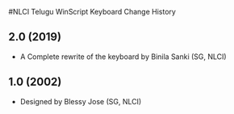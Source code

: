 #NLCI Telugu WinScript Keyboard Change History

## 2.0 (2019)
* A Complete rewrite of the keyboard by Binila Sanki (SG, NLCI)

## 1.0 (2002)
* Designed by Blessy Jose (SG, NLCI)
